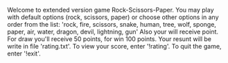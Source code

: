 Welcome to extended version game Rock-Scissors-Paper.
You may play with default options (rock, scissors, paper) or choose other options in any order from the list: 
'rock, fire, scissors, snake, human, tree, wolf, sponge, paper, air, water, dragon, devil, lightning, gun'
Also your will receive point. For draw you'll receive 50 points, for win 100 points.
Your resunt will be write in file 'rating.txt'.
To view your score, enter '!rating'. To quit the game, enter '!exit'.
